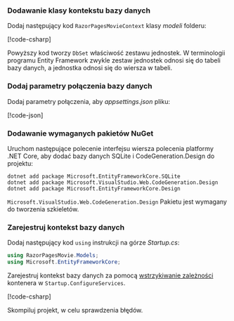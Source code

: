 <a name="dc"></a>

### <a name="add-a-database-context-class"></a>Dodawanie klasy kontekstu bazy danych

Dodaj następujący kod `RazorPagesMovieContext` klasy *modeli* folderu:

[!code-csharp[](~/tutorials/razor-pages/razor-pages-start/sample/RazorPagesMovie22/Data/RazorPagesMovieContext.cs)]

Powyższy kod tworzy `DbSet` właściwość zestawu jednostek. W terminologii programu Entity Framework zwykle zestaw jednostek odnosi się do tabeli bazy danych, a jednostka odnosi się do wiersza w tabeli.

<a name="cs"></a>

### <a name="add-a-database-connection-string"></a>Dodaj parametry połączenia bazy danych

Dodaj parametry połączenia, aby *appsettings.json* pliku:

[!code-json[](~/tutorials/razor-pages/razor-pages-start/sample/RazorPagesMovie/appsettings_SQLite.json?highlight=8-10)]

### <a name="add-required-nuget-packages"></a>Dodawanie wymaganych pakietów NuGet

Uruchom następujące polecenie interfejsu wiersza polecenia platformy .NET Core, aby dodać bazy danych SQLite i CodeGeneration.Design do projektu:

```console
dotnet add package Microsoft.EntityFrameworkCore.SQLite
dotnet add package Microsoft.VisualStudio.Web.CodeGeneration.Design
dotnet add package Microsoft.EntityFrameworkCore.Design

```

`Microsoft.VisualStudio.Web.CodeGeneration.Design` Pakietu jest wymagany do tworzenia szkieletów.

<a name="reg"></a>

### <a name="register-the-database-context"></a>Zarejestruj kontekst bazy danych

Dodaj następujący kod `using` instrukcji na górze *Startup.cs*:

```csharp
using RazorPagesMovie.Models;
using Microsoft.EntityFrameworkCore;
```

Zarejestruj kontekst bazy danych za pomocą [wstrzykiwanie zależności](xref:fundamentals/dependency-injection) kontenera w `Startup.ConfigureServices`.

[!code-csharp[](~/tutorials/razor-pages/razor-pages-start/sample/RazorPagesMovie22/Startup.cs?name=snippet_UseSqlite&highlight=11-12)]

Skompiluj projekt, w celu sprawdzenia błędów.
